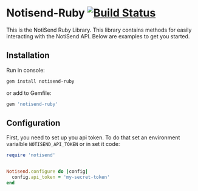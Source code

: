 # Notisend-Ruby [![Build Status](https://travis-ci.org/evserykh/notiesend-ruby.svg?branch=master)](https://travis-ci.org/evserykh/notiesend-ruby)

This is the NotiSend Ruby Library. This library contains methods for easily interacting with the NotiSend API. Below are examples to get you started.

## Installation

Run in console:

```sh
gem install notisend-ruby
```

or add to Gemfile:

```ruby
gem 'notisend-ruby'
```

## Configuration

First, you need to set up you api token. To do that set an environment varialble `NOTISEND_API_TOKEN` or in set it code:

```ruby
require 'notisend'


Notisend.configure do |config|
  config.api_token = 'my-secret-token'
end
